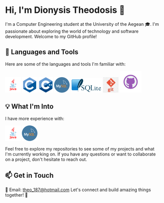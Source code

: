 # Hi, I'm Dionysis Theodosis 👋

I'm a Computer Engineering student at the University of the Aegean 🎓. I'm passionate about exploring the world of technology and software development. Welcome to my GitHub profile!

## 🚀 Languages and Tools

Here are some of the languages and tools I'm familiar with:

![java-free-download-free-png (Custom) (1)](https://github.com/DionysisTheodosis/DionysisTheodosis/blob/main/java-free-download-free-png%20(Custom)%20(1).png?raw=true)  ![c_original_logo_icon_146611 (Custom)](https://github.com/DionysisTheodosis/DionysisTheodosis/blob/main/c_original_logo_icon_146611%20(Custom).png?raw=true)  ![C++-Logo wine (Custom) (2)](https://github.com/DionysisTheodosis/DionysisTheodosis/blob/main/C++-Logo.wine%20(Custom)%20(2).png?raw=true)
 ![pngimg com - mysql_PNG9 (Custom)](https://github.com/DionysisTheodosis/DionysisTheodosis/blob/main/pngimg.com%20-%20mysql_PNG9%20(Custom).png?raw=true) ![SQLite370 svg (Custom) (1)](https://github.com/DionysisTheodosis/DionysisTheodosis/blob/main/SQLite370.svg%20(Custom)%20(1).png?raw=true) ![logo-logo-git-line-cheat-sheet-signage-cheating-mug-png-clipart (Custom)](https://github.com/DionysisTheodosis/DionysisTheodosis/blob/main/logo-logo-git-line-cheat-sheet-signage-cheating-mug-png-clipart%20(Custom).jpg?raw=true)  ![github_git_hub_logo_icon_132878 (Custom)](https://github.com/DionysisTheodosis/DionysisTheodosis/blob/main/github_git_hub_logo_icon_132878%20(Custom)%20(1).png?raw=true)



## 💡 What I'm Into

I have more experience with:

![java-free-download-free-png (Custom) (1)](https://github.com/DionysisTheodosis/DionysisTheodosis/blob/main/java-free-download-free-png%20(Custom)%20(1).png?raw=true)  ![pngimg com - mysql_PNG9 (Custom)](https://github.com/DionysisTheodosis/DionysisTheodosis/blob/main/pngimg.com%20-%20mysql_PNG9%20(Custom).png?raw=true)

Feel free to explore my repositories to see some of my projects and what I'm currently working on. If you have any questions or want to collaborate on a project, don't hesitate to reach out.

## 📫 Get in Touch

📧 Email: theo_187@hotmail.com
Let's connect and build amazing things together! 🌟
